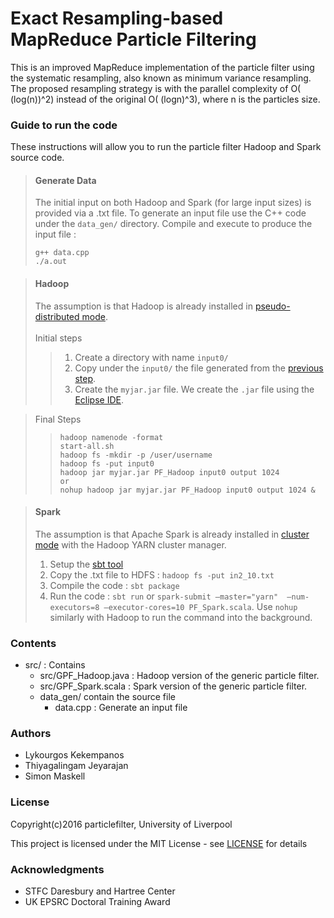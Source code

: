 # Exact Resampling-based MapReduce Particle Filtering

This is an improved MapReduce implementation of the particle filter using the systematic resampling,
also known as minimum variance resampling. The proposed resampling strategy is with the parallel complexity
of O( (log(n))^2) instead of the original O( (logn)^3), where n is the particles size.

### Guide to run the code
These instructions will allow you to run the particle filter Hadoop and Spark source code.

> #### Generate Data
> The initial input on both Hadoop and Spark (for large input sizes) is provided via a .txt file.
> To generate an input file use the C++ code under the ```data_gen/``` directory. Compile and execute to produce the input file : 
> ```ubuntu
> g++ data.cpp
> ./a.out
> ```

> #### Hadoop
> The assumption is that Hadoop is already installed in [pseudo-distributed mode](http://hadoop.apache.org/docs/stable/hadoop-project-dist/hadoop-common/SingleCluster.html). <br/><br/>
> Initial steps
>> 1. Create a directory with name ```input0/```
>> 2. Copy under the ```input0/``` the file generated from the [previous step](https://github.com/particlefilter/mrpf#generate-data).
>> 3. Create the ```myjar.jar``` file. We create the ```.jar``` file using the [Eclipse IDE](https://eclipse.org/downloads/).

> Final Steps
>> ```hadoop
>> hadoop namenode -format
>> start-all.sh
>> hadoop fs -mkdir -p /user/username
>> hadoop fs -put input0
>> hadoop jar myjar.jar PF_Hadoop input0 output 1024
>> or
>> nohup hadoop jar myjar.jar PF_Hadoop input0 output 1024 &

> #### Spark
> The assumption is that Apache Spark is already installed in [cluster mode](http://spark.apache.org/docs/latest/cluster-overview.html) with the Hadoop YARN  cluster manager. 
>  1. Setup the [sbt tool](http://spark.apache.org/docs/latest/quick-start.html#self-contained-applications)
>  2. Copy the .txt file to HDFS : ```hadoop fs -put in2_10.txt```
>  3. Compile the code :  ```sbt package```
>  4. Run the code : ```sbt run``` or ```spark-submit –master="yarn"  –num-executors=8 –executor-cores=10 PF_Spark.scala```. Use ```nohup``` similarly with Hadoop to
> run the command into the background.

### Contents

- src/ : Contains 
  - src/GPF_Hadoop.java : Hadoop version of the generic particle filter.
  - src/GPF_Spark.scala : Spark version of the generic particle filter.
  - data_gen/ contain the source file
    - data.cpp : Generate an input file	

### Authors

- Lykourgos Kekempanos
- Thiyagalingam Jeyarajan
- Simon Maskell
  
### License

Copyright(c)2016 particlefilter, University of Liverpool

This project is licensed under the MIT License - see [LICENSE](https://github.com/particlefilter/mrpf/blob/master/LICENSE) for details

### Acknowledgments

- STFC Daresbury and Hartree Center
- UK EPSRC Doctoral Training Award

